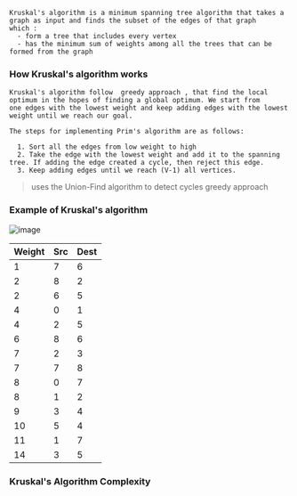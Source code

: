 ```
Kruskal's algorithm is a minimum spanning tree algorithm that takes a graph as input and finds the subset of the edges of that graph
which :
  - form a tree that includes every vertex
  - has the minimum sum of weights among all the trees that can be formed from the graph
```

### How Kruskal's algorithm works
```
Kruskal's algorithm follow  greedy approach , that find the local optimum in the hopes of finding a global optimum. We start from 
one edges with the lowest weight and keep adding edges with the lowest weight until we reach our goal.

The steps for implementing Prim's algorithm are as follows:

  1. Sort all the edges from low weight to high
  2. Take the edge with the lowest weight and add it to the spanning tree. If adding the edge created a cycle, then reject this edge.
  3. Keep adding edges until we reach (V-1) all vertices.
```
> uses the Union-Find algorithm to detect cycles
> greedy approach

### Example of Kruskal's algorithm

![image](https://user-images.githubusercontent.com/59710234/184292173-5eafa170-b845-450d-a9fe-8991f8d50cc0.png)

|Weight|Src|Dest|
|------|---|----|
|   1  | 7 | 6  |
|   2  | 8 | 2  |  
|   2  | 6 | 5  |
|   4  | 0 | 1  |
|   4  | 2 | 5  |
|   6  | 8 | 6  |
|   7  | 2 | 3  |
|   7  | 7 | 8  |
|   8  | 0 | 7  |
|   8  | 1 | 2  |
|   9  | 3 | 4  |
|  10  | 5 | 4  |
|  11  | 1 | 7  |
|  14  | 3 | 5  |


### Kruskal's Algorithm Complexity

